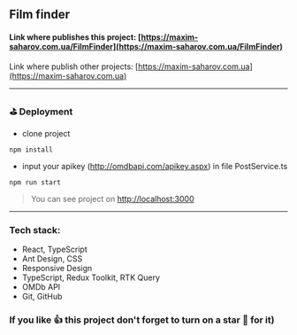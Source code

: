 
## Film finder

#### Link where publishes this project: [https://maxim-saharov.com.ua/FilmFinder](https://maxim-saharov.com.ua/FilmFinder)

Link where publish other projects: [https://maxim-saharov.com.ua](https://maxim-saharov.com.ua)

***

[//]: <> (
How To deploy React App on Shared Hosting - in package.json
"homepage": "https://maxim-saharov.com.ua/FilmFinder",
npm run build  // yarn build
.htaccess также добавить на фттр в папку проекта
//
как что то добавить в маркдаун
https://habr.com/ru/post/649363/
тут просто что то пишем и потом копируем сердечки и т.д.
https://lingojam.com/FancyLetters
https://gist.github.com/rxaviers/7360908
https://dillinger.io/
)

### ⛳️ Deployment

* clone project
```shell
npm install
```
* input your apikey (http://omdbapi.com/apikey.aspx) in file PostService.ts
```shell
npm run start
```
> You can see project on [http://localhost:3000](http://localhost:3000)  


***

### Tech stack:

* React, TypeScript
* Ant Design, CSS
* Responsive Design
* TypeScript, Redux Toolkit, RTK Query
* OMDb API 
* Git, GitHub

### If you like 👍 this project don't forget to turn on a star 💛 for it)
